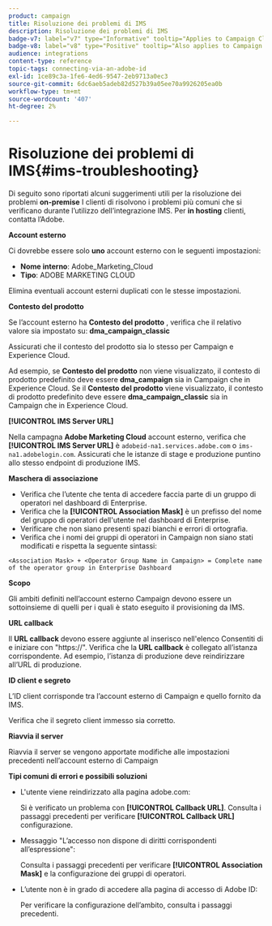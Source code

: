 ```yaml
---
product: campaign
title: Risoluzione dei problemi di IMS
description: Risoluzione dei problemi di IMS
badge-v7: label="v7" type="Informative" tooltip="Applies to Campaign Classic v7"
badge-v8: label="v8" type="Positive" tooltip="Also applies to Campaign v8"
audience: integrations
content-type: reference
topic-tags: connecting-via-an-adobe-id
exl-id: 1ce89c3a-1fe6-4ed6-9547-2eb9713a0ec3
source-git-commit: 6dc6aeb5adeb82d527b39a05ee70a9926205ea0b
workflow-type: tm+mt
source-wordcount: '407'
ht-degree: 2%

---
```


# Risoluzione dei problemi di IMS{#ims-troubleshooting}



Di seguito sono riportati alcuni suggerimenti utili per la risoluzione dei problemi **on-premise** I clienti di risolvono i problemi più comuni che si verificano durante l’utilizzo dell’integrazione IMS. Per **in hosting** clienti, contatta l’Adobe.

**Account esterno**

Ci dovrebbe essere solo **uno** account esterno con le seguenti impostazioni:

* **Nome interno**: Adobe_Marketing_Cloud
* **Tipo**: ADOBE MARKETING CLOUD

Elimina eventuali account esterni duplicati con le stesse impostazioni.

**Contesto del prodotto**

Se l’account esterno ha **Contesto del prodotto** , verifica che il relativo valore sia impostato su: **dma_campaign_classic**

Assicurati che il contesto del prodotto sia lo stesso per Campaign e Experience Cloud.

Ad esempio, se **Contesto del prodotto** non viene visualizzato, il contesto di prodotto predefinito deve essere **dma_campaign** sia in Campaign che in Experience Cloud. Se il **Contesto del prodotto** viene visualizzato, il contesto di prodotto predefinito deve essere **dma_campaign_classic** sia in Campaign che in Experience Cloud.

**[!UICONTROL IMS Server URL]**

Nella campagna **Adobe Marketing Cloud** account esterno, verifica che **[!UICONTROL IMS Server URL]** è `adobeid-na1.services.adobe.com` o `ims-na1.adobelogin.com`. Assicurati che le istanze di stage e produzione puntino allo stesso endpoint di produzione IMS.

**Maschera di associazione**

* Verifica che l’utente che tenta di accedere faccia parte di un gruppo di operatori nel dashboard di Enterprise.
* Verifica che la **[!UICONTROL Association Mask]** è un prefisso del nome del gruppo di operatori dell&#39;utente nel dashboard di Enterprise.
* Verificare che non siano presenti spazi bianchi e errori di ortografia.
* Verifica che i nomi dei gruppi di operatori in Campaign non siano stati modificati e rispetta la seguente sintassi:

```
<Association Mask> + <Operator Group Name in Campaign> = Complete name of the operator group in Enterprise Dashboard
```

**Scopo**

Gli ambiti definiti nell’account esterno Campaign devono essere un sottoinsieme di quelli per i quali è stato eseguito il provisioning da IMS.

**URL callback**

Il **URL callback** devono essere aggiunte al inserisco nell&#39;elenco Consentiti di e iniziare con &quot;https://&quot;. Verifica che la **URL callback** è collegato all’istanza corrispondente. Ad esempio, l’istanza di produzione deve reindirizzare all’URL di produzione.

**ID client e segreto**

L’ID client corrisponde tra l’account esterno di Campaign e quello fornito da IMS.

Verifica che il segreto client immesso sia corretto.

**Riavvia il server**

Riavvia il server se vengono apportate modifiche alle impostazioni precedenti nell’account esterno di Campaign

**Tipi comuni di errori e possibili soluzioni**

* L&#39;utente viene reindirizzato alla pagina adobe.com:

   Si è verificato un problema con **[!UICONTROL Callback URL]**. Consulta i passaggi precedenti per verificare **[!UICONTROL Callback URL]** configurazione.

* Messaggio &quot;L’accesso non dispone di diritti corrispondenti all’espressione&quot;:

   Consulta i passaggi precedenti per verificare **[!UICONTROL Association Mask]** e la configurazione dei gruppi di operatori.

* L’utente non è in grado di accedere alla pagina di accesso di Adobe ID:

   Per verificare la configurazione dell’ambito, consulta i passaggi precedenti.
